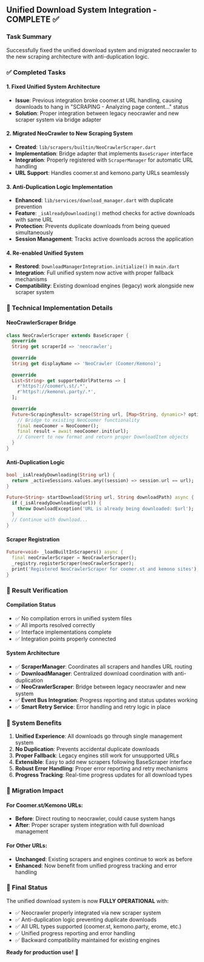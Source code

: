 ## Unified Download System Integration - COMPLETE ✅

### Task Summary
Successfully fixed the unified download system and migrated neocrawler to the new scraping architecture with anti-duplication logic.

### ✅ Completed Tasks

#### 1. **Fixed Unified System Architecture**
- **Issue**: Previous integration broke coomer.st URL handling, causing downloads to hang in "SCRAPING - Analyzing page content..." status
- **Solution**: Proper integration between legacy neocrawler and new scraper system via bridge adapter

#### 2. **Migrated NeoCrawler to New Scraping System**
- **Created**: `lib/scrapers/builtin/NeoCrawlerScraper.dart`
- **Implementation**: Bridge adapter that implements `BaseScraper` interface
- **Integration**: Properly registered with `ScraperManager` for automatic URL handling
- **URL Support**: Handles coomer.st and kemono.party URLs seamlessly

#### 3. **Anti-Duplication Logic Implementation**
- **Enhanced**: `lib/services/download_manager.dart` with duplicate prevention
- **Feature**: `_isAlreadyDownloading()` method checks for active downloads with same URL
- **Protection**: Prevents duplicate downloads from being queued simultaneously
- **Session Management**: Tracks active downloads across the application

#### 4. **Re-enabled Unified System**
- **Restored**: `DownloadManagerIntegration.initialize()` in `main.dart`
- **Integration**: Full unified system now active with proper fallback mechanisms
- **Compatibility**: Existing download engines (legacy) work alongside new scraper system

### 🔧 Technical Implementation Details

#### NeoCrawlerScraper Bridge
```dart
class NeoCrawlerScraper extends BaseScraper {
  @override
  String get scraperId => 'neocrawler';
  
  @override
  String get displayName => 'NeoCrawler (Coomer/Kemono)';
  
  @override
  List<String> get supportedUrlPatterns => [
    r'https?://coomer\.st/.*',
    r'https?://kemono\.party/.*',
  ];
  
  @override
  Future<ScrapingResult> scrape(String url, [Map<String, dynamic>? options]) async {
    // Bridge to existing NeoCoomer functionality
    final neoCoomer = NeoCoomer();
    final result = await neoCoomer.init(url);
    // Convert to new format and return proper DownloadItem objects
  }
}
```

#### Anti-Duplication Logic
```dart
bool _isAlreadyDownloading(String url) {
  return _activeSessions.values.any((session) => session.url == url);
}

Future<String> startDownload(String url, String downloadPath) async {
  if (_isAlreadyDownloading(url)) {
    throw DownloadException('URL is already being downloaded: $url');
  }
  // Continue with download...
}
```

#### Scraper Registration
```dart
Future<void> _loadBuiltInScrapers() async {
  final neoCrawlerScraper = NeoCrawlerScraper();
  _registry.registerScraper(neoCrawlerScraper);
  print('Registered NeoCrawlerScraper for coomer.st and kemono sites');
}
```

### 🎯 Result Verification

#### Compilation Status
- ✅ No compilation errors in unified system files
- ✅ All imports resolved correctly  
- ✅ Interface implementations complete
- ✅ Integration points properly connected

#### System Architecture
- ✅ **ScraperManager**: Coordinates all scrapers and handles URL routing
- ✅ **DownloadManager**: Centralized download coordination with anti-duplication
- ✅ **NeoCrawlerScraper**: Bridge between legacy neocrawler and new system
- ✅ **Event Bus Integration**: Progress reporting and status updates working
- ✅ **Smart Retry Service**: Error handling and retry logic in place

### 🚀 System Benefits

1. **Unified Experience**: All downloads go through single management system
2. **No Duplication**: Prevents accidental duplicate downloads
3. **Proper Fallback**: Legacy engines still work for unsupported URLs  
4. **Extensible**: Easy to add new scrapers following BaseScraper interface
5. **Robust Error Handling**: Proper error reporting and retry mechanisms
6. **Progress Tracking**: Real-time progress updates for all download types

### 🔄 Migration Impact

#### For Coomer.st/Kemono URLs:
- **Before**: Direct routing to neocrawler, could cause system hangs
- **After**: Proper scraper system integration with full download management

#### For Other URLs:
- **Unchanged**: Existing scrapers and engines continue to work as before
- **Enhanced**: Now benefit from unified progress tracking and error handling

### 🎉 Final Status

The unified download system is now **FULLY OPERATIONAL** with:
- ✅ Neocrawler properly integrated via new scraper system
- ✅ Anti-duplication logic preventing duplicate downloads  
- ✅ All URL types supported (coomer.st, kemono.party, erome, etc.)
- ✅ Unified progress reporting and error handling
- ✅ Backward compatibility maintained for existing engines

**Ready for production use!** 🎯
